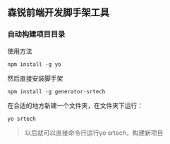 ## 森锐前端开发脚手架工具
### 自动构建项目目录
使用方法

    npm install -g yo

然后直接安装脚手架

    npm install -g generator-srtech

在合适的地方新建一个文件夹，在文件夹下运行：

    yo srtech

> 以后就可以直接命令行运行yo srtech，构建新项目